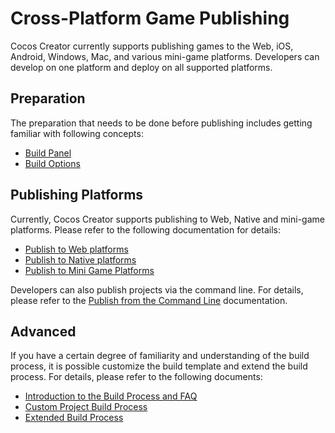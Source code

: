 # Cross-Platform Game Publishing

Cocos Creator currently supports publishing games to the Web, iOS, Android, Windows, Mac, and various mini-game platforms. Developers can develop on one platform and deploy on all supported platforms.

## Preparation

The preparation that needs to be done before publishing includes getting familiar with following concepts:

- [Build Panel](build-panel.md)
- [Build Options](build-options.md)

## Publishing Platforms

Currently, Cocos Creator supports publishing to Web, Native and mini-game platforms. Please refer to the following documentation for details:

- [Publish to Web platforms](publish-web.md)
- [Publish to Native platforms](native-options.md)
- [Publish to Mini Game Platforms](publish-mini-game.md)

Developers can also publish projects via the command line. For details, please refer to the [Publish from the Command Line](publish-in-command-line.md) documentation.

## Advanced

If you have a certain degree of familiarity and understanding of the build process, it is possible customize the build template and extend the build process. For details, please refer to the following documents:

- [Introduction to the Build Process and FAQ](build-guide.md)
- [Custom Project Build Process](custom-project-build-template.md)
- [Extended Build Process](custom-build-plugin.md)
